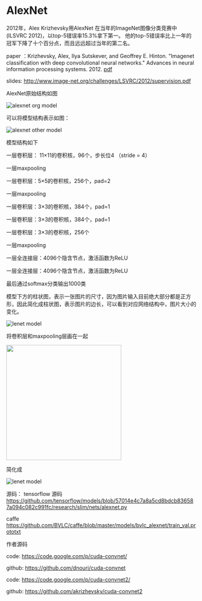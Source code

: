 # AlexNet
2012年，Alex Krizhevsky用AlexNet 在当年的ImageNet图像分类竞赛中(ILSVRC 2012)，以top-5错误率15.3%拿下第一。 他的top-5错误率比上一年的冠军下降了十个百分点，而且远远超过当年的第二名。


paper ：Krizhevsky, Alex, Ilya Sutskever, and Geoffrey E. Hinton. "Imagenet classification with deep convolutional neural networks." Advances in neural information processing systems. 2012. [pdf](http://papers.nips.cc/paper/4824-imagenet-classification-with-deep-convolutional-neural-networks.pdf)

slides: http://www.image-net.org/challenges/LSVRC/2012/supervision.pdf

AlexNet原始结构如图

![alexnet org model](https://github.com/weslynn/graphic-deep-neural-network/blob/master/pic/alexnet-org.jpg)

可以将模型结构表示如图：

![alexnet other model](https://github.com/weslynn/graphic-deep-neural-network/blob/master/pic/alexnet2.png)

模型结构如下

一层卷积层： 11×11的卷积核，96个，步长位4 （stride = 4）

一层maxpooling

一层卷积层：5×5的卷积核，256个，pad=2

一层maxpooling

一层卷积层：3×3的卷积核，384个，pad=1

一层卷积层：3×3的卷积核，384个，pad=1

一层卷积层：3×3的卷积核，256个

一层maxpooling

一层全连接层：4096个隐含节点，激活函数为ReLU

一层全连接层：4096个隐含节点，激活函数为ReLU

最后通过softmax分类输出1000类


模型下方的柱状图，表示一张图片的尺寸，因为图片输入目前绝大部分都是正方形，因此简化成柱状图，表示图片的边长，可以看到对应网络结构中，图片大小的变化。

![lenet model](https://github.com/weslynn/graphic-deep-neural-network/blob/master/modelpic/alexnet.png)



将卷积层和maxpooling层画在一起

  <img src="https://github.com/weslynn/graphic-deep-neural-network/blob/master/modelpic/equal.png" width="305">


简化成

![lenet model](https://github.com/weslynn/graphic-deep-neural-network/blob/master/modelpic/alexnet-short.png)

源码：
tensorflow 源码 https://github.com/tensorflow/models/blob/57014e4c7a8a5cd8bdcb836587a094c082c991fc/research/slim/nets/alexnet.py

caffe https://github.com/BVLC/caffe/blob/master/models/bvlc_alexnet/train_val.prototxt


作者源码

code: https://code.google.com/p/cuda-convnet/

github: https://github.com/dnouri/cuda-convnet

code: https://code.google.com/p/cuda-convnet2/

github: https://github.com/akrizhevsky/cuda-convnet2
